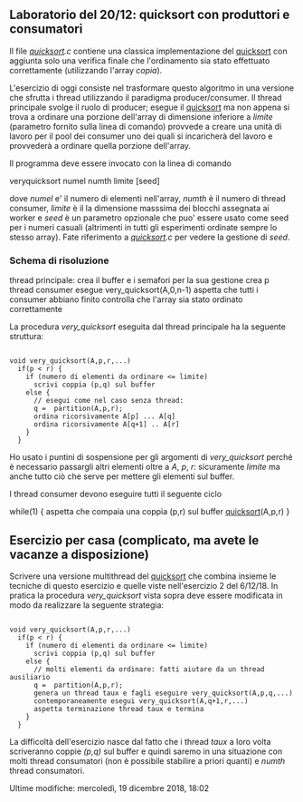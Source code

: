 Laboratorio del 20/12: quicksort con produttori e consumatori
-------------------------------------------------------------

Il file *[quicksort](https://www.dir.uniupo.it/mod/resource/view.php?id=184885 "quicksort").c* contiene una classica implementazione del [quicksort](https://www.dir.uniupo.it/mod/resource/view.php?id=184885 "quicksort") con aggiunta solo una verifica finale che l'ordinamento sia stato effettuato correttamente (utilizzando l'array *copia*).

L'esercizio di oggi consiste nel trasformare questo algoritmo in una versione che sfrutta i thread utilizzando il paradigma producer/consumer. Il thread principale svolge il ruolo di producer; esegue il [quicksort](https://www.dir.uniupo.it/mod/resource/view.php?id=184885 "quicksort") ma non appena si trova a ordinare una porzione dell'array di dimensione inferiore a *limite* (parametro fornito sulla linea di comando) provvede a creare una unità di lavoro per il pool dei consumer uno dei quali si incaricherà del lavoro e provvederà a ordinare quella porzione dell'array.

Il programma deve essere invocato con la linea di comando

veryquicksort numel numth limite [seed]

dove *numel* e' il numero di elementi nell'array, *numth* è il numero di thread consumer, *limite* è il la dimensione masssima dei blocchi assegnata ai worker e *seed* è un parametro opzionale che puo' essere usato come seed per i numeri casuali (altrimenti in tutti gli esperimenti ordinate sempre lo stesso array). Fate riferimento a *[quicksort](https://www.dir.uniupo.it/mod/resource/view.php?id=184885 "quicksort").c* per vedere la gestione di *seed*.

### Schema di risoluzione

thread principale:
  crea il buffer e i semafori per la sua gestione
  crea p thread consumer
  esegue very_quicksort(A,0,n-1)
  aspetta che tutti i consumer abbiano finito
  controlla che l'array sia stato ordinato correttamente

La procedura *very_quicksort* eseguita dal thread principale ha la seguente struttura:

```

void very_quicksort(A,p,r,...)
  if(p < r) {
    if (numero di elementi da ordinare <= limite)
      scrivi coppia (p,q) sul buffer
    else {
      // esegui come nel caso senza thread:
      q =  partition(A,p,r);
      ordina ricorsivamente A[p] ... A[q]
      ordina ricorsivamente A[q+1] .. A[r]
    }
  }

```

Ho usato i puntini di sospensione per gli argomenti di *very_quicksort* perché è necessario passargli altri elementi oltre a *A*, *p*, *r*: sicuramente *limite* ma anche tutto ciò che serve per mettere gli elementi sul buffer.

I thread consumer devono eseguire tutti il seguente ciclo

while(1) {
  aspetta che compaia una coppia (p,r) sul buffer
  [quicksort](https://www.dir.uniupo.it/mod/resource/view.php?id=184885 "quicksort")(A,p,r)
}

Esercizio per casa (complicato, ma avete le vacanze a disposizione)
-------------------------------------------------------------------

Scrivere una versione multithread del [quicksort](https://www.dir.uniupo.it/mod/resource/view.php?id=184885 "quicksort") che combina insieme le tecniche di questo esercizio e quelle viste nell'esercizio 2 del 6/12/18. In pratica la procedura *very_quicksort* vista sopra deve essere modificata in modo da realizzare la seguente strategia:

```

void very_quicksort(A,p,r,...)
  if(p < r) {
    if (numero di elementi da ordinare <= limite)
      scrivi coppia (p,q) sul buffer
    else {
      // molti elementi da ordinare: fatti aiutare da un thread ausiliario
      q =  partition(A,p,r);
      genera un thread taux e fagli eseguire very_quicksort(A,p,q,...)
      contemporaneamente esegui very_quicksort(A,q+1,r,...)
      aspetta terminazione thread taux e termina
    }
  }

```

La difficoltà dell'esercizio nasce dal fatto che i thread *taux* a loro volta scriveranno coppie *(p,q)* sul buffer e quindi saremo in una situazione con molti thread consumatori (non è possibile stabilire a priori quanti) e *numth* thread consumatori.

Ultime modifiche: mercoledì, 19 dicembre 2018, 18:02